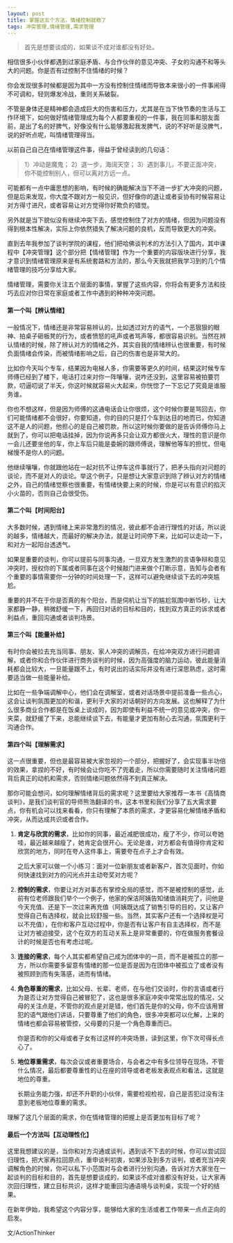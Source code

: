 ```yaml
---
layout: post
title: 掌握这五个方法，情绪控制就稳了
tags: 冲突管理,情绪管理,需求管理
---
```


> 首先是想要谈成的，如果谈不成对谁都没有好处。

相信很多小伙伴都遇到过家庭矛盾、与合作伙伴的意见冲突、子女的沟通不和等头大的问题。你是否有过控制不住情绪的时候？

你会发现很多时候都是因为其中一方没有控制住情绪而导致本来很小的一件事闹得不可调和，轻则爆发冷战，重则关系破裂。

不管是身体还是精神都会造成巨大的伤害和压力，尤其是在当下快节奏的生活与工作环境下，如何做好情绪管理成为每个人都要重视的一件事，我在同事和朋友面前，是出了名的好脾气，好像没有什么能够激起我发脾气，说的不好听是没脾气，说的好听点呢，叫情绪管理得当。

以前自己自己在情绪管理这件事，得益于曾经读到的几句话：
>1）冲动是魔鬼；
2）退一步，海阔天空；
3）遇到事儿，不要正面冲突，你不能控制别人，但可以离对方远一点。

可能都有一点中庸思想的影响，有时候的确能解决当下不进一步扩大冲突的问题，但是后来发现，你大度不跟对方一般见识，但好像你的退让或者妥协有时候容易让对方得寸进尺，或者容易让对方觉得你好欺负的错觉。

另外就是当下貌似没有继续冲突下去，感觉控制住了对方的情绪，但因为问题没有得到根本性解决，实际上你依然错失了解决问题的良机，反而导致更大的冲突。

直到去年我参加了谈判学院的课程，他们把哈佛谈判术的方法引入了国内，其中课程中【冲突管理】这个部分把【情绪管理】作为一个重要的内容版块进行分享，我才意识到情绪管理原来是有系统套路和方法的，那么今天我就把我学习到的几个情绪管理的技巧分享给大家。

情绪管理，需要你关注五个层面的事情，掌握了这些内容，你将会有更多方法和技巧去应对你日常在家庭或者工作中遇到的种种冲突问题。

#### 第一个叫【辨认情绪】
一般情况下，情绪还是非常容易辨认的，比如透过对方的语气，一个恶狠狠的眼神、拍桌子砸板凳的行为，或者愤怒的吼声或者骂声等，都很容易识别。当然在辨认情绪的时候，除了辨认对方的情绪之外，其实自我的情绪辨认也很重要，有时候负面情绪会传染，而被情绪影响之后，自己的伤害也是非常大的。

比如你今天叫个专车，结果因为电梯人多，你需要等更久的时间，结果这时候专车师傅已经到了楼下，电话打过来对你一阵嚷嚷，说咋还没到，这里容易被拍要罚款，叨逼叨说了半天，你这时候就容易火大起来，你恍惚了一下忘记了究竟是谁服务谁。

你也不想这样，但是因为师傅的这通电话会让你很烦，这个时候你要是骂回去，你们可能情绪都不会很好，你要知道，你的目的只是打个车到达目的地而已，你知道这不是人的问题，他担心的是自己被罚款，所以这时候你要做的是告诉师傅你马上就到了，你可以把电话挂掉，因为你说再多只会让双方都很火大，理性的意识是你一会儿还要坐他的车，你上车后只能是委婉的跟师傅说，理解他等车的担忧，但电梯慢不是你人的问题。

他继续嚷嚷，你就跟他站在一起对抗不让停车这件事就行了，把矛头指向对问题的谈论，而不是对人的谈论。举这个例子，只是想让大家意识到除了辨认对方的情绪之外，自己的情绪觉察也很重要，有情绪快要上来的时候，你是可以有意识的掐灭小火苗的，否则自己会很受伤。

#### 第二个叫【时间阳台】
大多数时候，遇到情绪上来非常激烈的情况，彼此都不会进行理性的对话，所以说的越多，情绪越大，而最好的解决办法，就是让时间停下来，比如可以走动一下，和对方一起阳台透透气。

如果是重要的谈判，你可以提前与同事沟通，一旦双方发生激烈的言语争辩和意见冲突时，授权你的下属或者同事在这个时候敲门进来做个打断示意，告知与会者有个重要的事情需要你一分钟的时间处理一下，这样可以避免继续谈下去的冲突尴尬。

重要的并不在于你是否真的有个阳台，而是伺机让当下的尴尬氛围中断15秒，让大家都静一静，稍微舒缓一下，再回归对话的目标和目的，找到双方真正的诉求或者利益点，重回沟通或者谈判场景。

#### 第三个叫【能量补给】
有时你会被拉去充当同事、朋友、家人冲突的调解员，在给冲突双方进行问题调解，或者你和合作伙伴进行商务谈判的时候，因为高强度的脑力运动，彼此能量消耗都会比较大，一旦能量跟不上，有时说出的话实际并没有进行深思熟虑，这时需要适当做一些能量补给。

比如在一些争端调解中心，他们会在调解室，或者对话场景中提前准备一些点心，这会让谈判氛围更加的和谐，更利于大家的对话朝好的方向发展。这也解释了为什么很多商业合作都是在饭桌上谈成的，因为即使有利益不统一的意见或冲突，你一夹菜，就舒缓了下来，总能继续谈下去，有能量才更加有耐心去沟通，氛围更利于沟通合作。

#### 第四个叫【理解需求】
这一点很重要，但也是最容易被大家忽视的一个部分，把握好了，会实现事半功倍的效果，拿捏的不好，有时候会让你吃不了兜着走，所以你需要随时关注情绪问题背后真正的动机和需求，否则情绪问题依然得不到真正解决。

那你可能会想问，如何理解情绪背后的需求呢？这里要给大家推荐一本书《高情商谈判》，是我们谈判官的导师熊浩翻译的书，这本书里和我们分享了五大需求要点，你有机会可以找来看看，你只有理解了本质的需求，才更容易化解情绪矛盾和冲突，从而达成共识或者合作。


1. **肯定与欣赏的需求**，比如你的同事，最近减肥很成功，瘦了不少，你可以夸她哇，最近越来越瘦了，她肯定会很开心。无论是谁，对方都会有值得你肯定和欣赏的地方，同时在夸人这件事上，需要夸在点子上才会有效。
 
   之后大家可以做一个小练习：面对一位新朋友或者新客户，首次见面时，你如何快速找到对方的闪光点并主动夸奖对方呢？

2. **控制的需求**，你要让对方对事态有掌控全局的感觉，而不是被控制的感觉，此前有位老师跟我们举个一个例子，他家的保洁阿姨告知储值消耗完了，问他是今天充值、还是下一次过来再充值（阿姨既达成了销售引导的目的，又让客户觉得自己有选择权，就会比较舒服一些。当然，其实客户还有一个选择权是可以不充值），在你和客户互动过程中，你是否有让客户有自主选择权，而不是让对方被迫接受，这个在双方的互动关系上是非常重要的，你在做服务套餐设计的时候是否也有考虑过呢。

3. **连接的需求**，每个人其实都希望自己成为团体中的一员，而不是被孤立的那一方，所以你需要多留意有情绪的那一位是否是因为在团体中被孤立了或者没有被照顾到而有失落感，进而有情绪。

4. **角色尊重的需求**，比如父母、长辈、老师，在与他们交谈时，你的言语或者行为是否让对方觉得自己被冒犯了，这也是很多家庭冲突中常常出现的情况，父母的关注点是，不管你的观点是对是错，他们首先是你的父母，你不应该用冒犯的语气跟他们讲话，只要尊重了他们的角色，很多冲突都可以化解，上来的情绪也都会容易被管控，父母要的只是一个角色尊重而已。

   你是否和你的父母或者子女有过这样的冲突场景，读到这里，你下次可得长点心了。
   
5. **地位尊重需求**，每次会议或者重要场合，与会者之中有多位领导在现场，不管什么情况，最后都要尊重性的让在座的领导或者老板发表观点和看法，这就是地位的尊重。
   
   长期业务能力强，却还不升职的小伙伴，需要检视检视，自己是否犯过没有注意到老板地位尊重的需求。

理解了这几个层面的需求，你在情绪管理的把握上是否更加有目标了呢？

#### 最后一个方法叫【互动理性化】
这里我想建议的是，当你和对方沟通或谈判，遇到谈不下去的时候，你可以尝试回归理性，把大家再拉回原点，重申谈判初衷，如果涉及到多方谈判，或者充当冲突调解角色的时候，你可以私下小范围对与会者进行分别沟通，告诉对方大家坐在一起谈判的目标和目的，首先是想要谈成的，如果谈不成对谁都没有好处，让大家再次回归理性，建立目标共识，这样才能重回沟通语境与谈判桌，实现一个好的结果。


在新年伊始，我希望这个内容分享，能够给大家的生活或者工作带来一点点正向的启发。


文/ActionThinker

